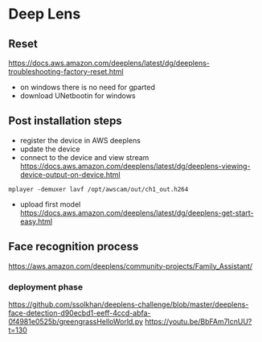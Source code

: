 # Deep Lens 

## Reset 
https://docs.aws.amazon.com/deeplens/latest/dg/deeplens-troubleshooting-factory-reset.html
- on windows there is no need for gparted 
- download UNetbootin for windows 


## Post installation steps
- register the device in AWS deeplens
- update the device 
- connect to the device and view stream  
https://docs.aws.amazon.com/deeplens/latest/dg/deeplens-viewing-device-output-on-device.html  
```
mplayer -demuxer lavf /opt/awscam/out/ch1_out.h264  
```
- upload first model   
https://docs.aws.amazon.com/deeplens/latest/dg/deeplens-get-start-easy.html  


## Face recognition process 
https://aws.amazon.com/deeplens/community-projects/Family_Assistant/

### deployment phase 
https://github.com/ssolkhan/deeplens-challenge/blob/master/deeplens-face-detection-d90ecbd1-eeff-4ccd-abfa-0f4981e0525b/greengrassHelloWorld.py
https://youtu.be/BbFAm7lcnUU?t=130
